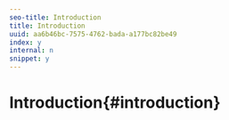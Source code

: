 ```yaml
---
seo-title: Introduction
title: Introduction
uuid: aa6b46bc-7575-4762-bada-a177bc82be49
index: y
internal: n
snippet: y
---
```


# Introduction{#introduction}

